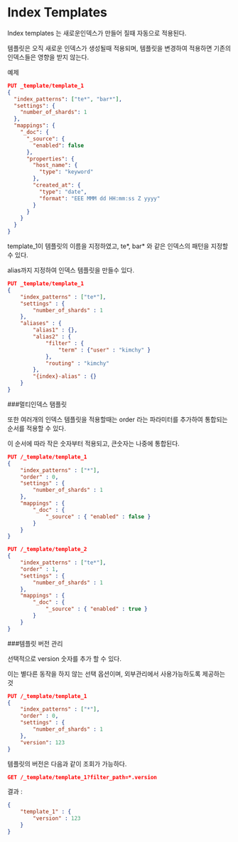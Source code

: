 # Index Templates

Index templates 는  새로운인덱스가 만들어 질때 자동으로 적용된다.

템플릿은 오직 새로운 인덱스가 생성될때 적용되며, 템플릿을 변경하여 적용하면 기존의 인덱스들은 영향을 받지 않는다.



예제

```json
PUT _template/template_1
{
  "index_patterns": ["te*", "bar*"],
  "settings": {
    "number_of_shards": 1
  },
  "mappings": {
    "_doc": {
      "_source": {
        "enabled": false
      },
      "properties": {
        "host_name": {
          "type": "keyword"
        },
        "created_at": {
          "type": "date",
          "format": "EEE MMM dd HH:mm:ss Z yyyy"
        }
      }
    }
  }
}
```



template_1이 템플릿의 이름을 지정하였고, te\*, bar\* 와 같은 인덱스의 패턴을 지정할 수 있다.

alias까지 지정하여 인덱스 템플릿을 만들수 있다.

```json
PUT _template/template_1
{
    "index_patterns" : ["te*"],
    "settings" : {
        "number_of_shards" : 1
    },
    "aliases" : {
        "alias1" : {},
        "alias2" : {
            "filter" : {
                "term" : {"user" : "kimchy" }
            },
            "routing" : "kimchy"
        },
        "{index}-alias" : {} 
    }
}
```





###멀티인덱스 탬플릿

또한 여러개의 인덱스 템플릿을 적용할때는 order 라는 파라미터를 추가하여 통합되는 순서를 적용할 수 있다.

이 순서에 따라 작은 숫자부터 적용되고, 큰숫자는 나중에 통합된다.

```json
PUT /_template/template_1
{
    "index_patterns" : ["*"],
    "order" : 0,
    "settings" : {
        "number_of_shards" : 1
    },
    "mappings" : {
        "_doc" : {
            "_source" : { "enabled" : false }
        }
    }
}

PUT /_template/template_2
{
    "index_patterns" : ["te*"],
    "order" : 1,
    "settings" : {
        "number_of_shards" : 1
    },
    "mappings" : {
        "_doc" : {
            "_source" : { "enabled" : true }
        }
    }
}
```



###템플릿 버전 관리

선택적으로 version 숫자를 추가 할 수 있다.

이는 별다른 동작을 하지 않는 선택 옵션이며, 외부관리에서 사용가능하도록 제공하는 것

```json
PUT /_template/template_1
{
    "index_patterns" : ["*"],
    "order" : 0,
    "settings" : {
        "number_of_shards" : 1
    },
    "version": 123
}
```



템플릿의 버전은 다음과 같이 조회가 가능하다.

```json
GET /_template/template_1?filter_path=*.version
```

결과 : 

```json
{
    "template_1" : {
        "version" : 123
    }
}
```

